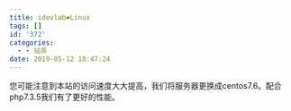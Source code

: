 ```yaml
---
title: idevlab❤Linux
tags: []
id: '372'
categories:
  - - 站务
date: 2019-05-12 18:47:24
---
```


您可能注意到本站的访问速度大大提高，我们将服务器更换成centos7.6。配合php7.3.5我们有了更好的性能。